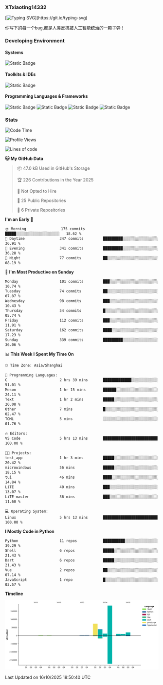 ### XTxiaoting14332

[![Typing SVG](https://readme-typing-svg.herokuapp.com?font=JetBrians+Mono&pause=1000&random=false&width=435&lines=Hello+World!)](https://git.io/typing-svg)

你写下的每一个bug,都是人类反抗被人工智能统治的一颗子弹！

### Developing Environment

#### Systems

![Static Badge](https://img.shields.io/badge/Ubuntu-%20?style=flat-square&logo=ubuntu&logoColor=white&color=E34F26)

#### Toolkits & IDEs

![Static Badge](https://img.shields.io/badge/Visual%20Studio%20Code-%20?style=flat-square&logo=visualstudiocode&logoColor=white&color=blue)

#### Programming Languages & Frameworks

![Static Badge](https://img.shields.io/badge/Dart-%20?style=flat-square&logo=dart&logoColor=white&color=0175C2)
![Static Badge](https://img.shields.io/badge/Flutter-%20?style=flat-square&logo=flutter&logoColor=white&color=02569B)
![Static Badge](https://img.shields.io/badge/Python-%20?style=flat-square&logo=python&logoColor=white&color=E7A781)
![Static Badge](https://img.shields.io/badge/Bash%20Shell-%20?style=flat-square&logo=shell&logoColor=white&color=49D868)

### Stats

<!--START_SECTION:waka-->
![Code Time](http://img.shields.io/badge/Code%20Time-456%20hrs%2051%20mins-blue)

![Profile Views](http://img.shields.io/badge/Profile%20Views-0-blue)

![Lines of code](https://img.shields.io/badge/From%20Hello%20World%20I%27ve%20Written-353.8%20thousand%20lines%20of%20code-blue)

**🐱 My GitHub Data** 

> 📦 47.0 kB Used in GitHub's Storage 
 > 
> 🏆 226 Contributions in the Year 2025
 > 
> 🚫 Not Opted to Hire
 > 
> 📜 25 Public Repositories 
 > 
> 🔑 6 Private Repositories 
 > 
**I'm an Early 🐤** 

```text
🌞 Morning                175 commits         █████░░░░░░░░░░░░░░░░░░░░   18.62 % 
🌆 Daytime                347 commits         █████████░░░░░░░░░░░░░░░░   36.91 % 
🌃 Evening                341 commits         █████████░░░░░░░░░░░░░░░░   36.28 % 
🌙 Night                  77 commits          ██░░░░░░░░░░░░░░░░░░░░░░░   08.19 % 
```
📅 **I'm Most Productive on Sunday** 

```text
Monday                   101 commits         ███░░░░░░░░░░░░░░░░░░░░░░   10.74 % 
Tuesday                  74 commits          ██░░░░░░░░░░░░░░░░░░░░░░░   07.87 % 
Wednesday                98 commits          ███░░░░░░░░░░░░░░░░░░░░░░   10.43 % 
Thursday                 54 commits          █░░░░░░░░░░░░░░░░░░░░░░░░   05.74 % 
Friday                   112 commits         ███░░░░░░░░░░░░░░░░░░░░░░   11.91 % 
Saturday                 162 commits         ████░░░░░░░░░░░░░░░░░░░░░   17.23 % 
Sunday                   339 commits         █████████░░░░░░░░░░░░░░░░   36.06 % 
```


📊 **This Week I Spent My Time On** 

```text
🕑︎ Time Zone: Asia/Shanghai

💬 Programming Languages: 
C                        2 hrs 39 mins       █████████████░░░░░░░░░░░░   51.01 % 
Meson                    1 hr 15 mins        ██████░░░░░░░░░░░░░░░░░░░   24.11 % 
Text                     1 hr 2 mins         █████░░░░░░░░░░░░░░░░░░░░   20.08 % 
Other                    7 mins              █░░░░░░░░░░░░░░░░░░░░░░░░   02.47 % 
TOML                     5 mins              ░░░░░░░░░░░░░░░░░░░░░░░░░   01.76 % 

🔥 Editors: 
VS Code                  5 hrs 13 mins       █████████████████████████   100.00 % 

🐱‍💻 Projects: 
test_app                 1 hr 3 mins         █████░░░░░░░░░░░░░░░░░░░░   20.42 % 
microwindows             56 mins             █████░░░░░░░░░░░░░░░░░░░░   18.15 % 
tui                      46 mins             ████░░░░░░░░░░░░░░░░░░░░░   14.84 % 
LiTE                     40 mins             ███░░░░░░░░░░░░░░░░░░░░░░   13.07 % 
LiTE-master              36 mins             ███░░░░░░░░░░░░░░░░░░░░░░   11.60 % 

💻 Operating System: 
Linux                    5 hrs 13 mins       █████████████████████████   100.00 % 
```

**I Mostly Code in Python** 

```text
Python                   11 repos            ██████████░░░░░░░░░░░░░░░   39.29 % 
Shell                    6 repos             █████░░░░░░░░░░░░░░░░░░░░   21.43 % 
Dart                     6 repos             █████░░░░░░░░░░░░░░░░░░░░   21.43 % 
Vue                      2 repos             ██░░░░░░░░░░░░░░░░░░░░░░░   07.14 % 
JavaScript               1 repo              █░░░░░░░░░░░░░░░░░░░░░░░░   03.57 % 
```



**Timeline**

![Lines of Code chart](https://raw.githubusercontent.com/XTxiaoting14332/XTxiaoting14332/main/assets/bar_graph.png)


 Last Updated on 16/10/2025 18:50:40 UTC
<!--END_SECTION:waka-->